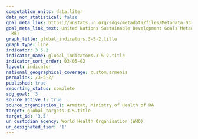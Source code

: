 ```yaml
---
computation_units: data.liter
data_non_statistical: false
goal_meta_link: https://unstats.un.org/sdgs/metadata/files/Metadata-03-05-02.pdf
goal_meta_link_text: United Nations Sustainable Development Goals Metadata (PDF 214
  KB)
graph_title: global_indicators.3-5-2.title
graph_type: line
indicator: 3.5.2
indicator_name: global_indicators.3-5-2.title
indicator_sort_order: 03-05-02
layout: indicator
national_geographical_coverage: custom.armenia
permalink: /3-5-2/
published: true
reporting_status: complete
sdg_goal: '3'
source_active_1: true
source_organisation_1: Armstat, Ministry of Health of RA
target: global_targets.3-5.title
target_id: '3.5'
un_custodian_agency: World Health Organisation (WHO)
un_designated_tier: '1'
---
```


